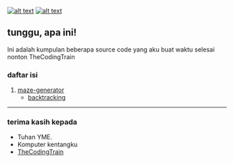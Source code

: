 [![alt text][2.1]][2]
[![alt text][6.1]][6]

## tunggu, apa ini!
Ini adalah kumpulan beberapa source code yang aku buat waktu selesai nonton TheCodingTrain

### daftar isi
1. [maze-generator](https://github.com/zevtyardt/coding-challenge/tree/main/maze-generator)
   * [backtracking](https://github.com/zevtyardt/coding-challenge/blob/main/maze-generator/backtracking.py)

--- 
### terima kasih kepada
 * Tuhan YME.
 * Komputer kentangku
 * [TheCodingTrain](https://m.youtube.com/channel/UCvjgXvBlbQiydffZU7m1_aw)

[2.1]: http://i.imgur.com/P3YfQoD.png (facebook icon with padding)
[6.1]: http://i.imgur.com/0o48UoR.png (github icon with padding)


[2]: http://www.facebook.com/valxyriee
[6]: http://www.github.com/zevtyardt
